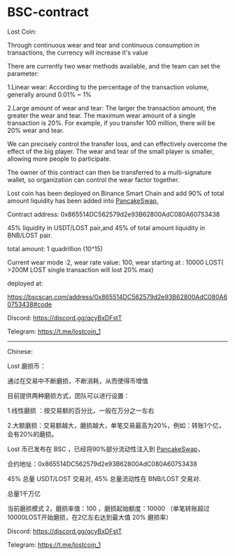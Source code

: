# BSC-contract

Lost Coin:

Through continuous wear and tear and continuous consumption in transactions, the currency will increase it's value

There are currently two wear methods available, and the team can set the parameter:

1.Linear wear: According to the percentage of the transaction volume, generally around 0.01% ~ 1%

2.Large amount of wear and tear: The larger the transaction amount, the greater the wear and tear. The maximum wear amount of a single transaction is 20%. For example, if you transfer 100 million, there will be 20% wear and tear.

We can precisely control the transfer loss, and can effectively overcome the effect of the big player. The wear and tear of the small player is smaller, allowing more people to participate.

The owner of this contract can then be transferred to a multi-signature wallet, so organization can control the wear factor together.

Lost coin has been deployed on Binance Smart Chain and add 90% of total amount liquidity has been added into [PancakeSwap](https://exchange.pancakeswap.finance/),

Contract address: 0x865514DC562579d2e93B62800AdC080A60753438

45% liquidity in USDT/LOST pair,and 45% of total amount liquidity in BNB/LOST pair.

total amount: 1 quadrillion (10^15)

Current wear mode :2, wear rate value: 100, wear starting at : 10000 LOST( >200M LOST single transaction will lost 20% max)

deployed at:

https://bscscan.com/address/0x865514DC562579d2e93B62800AdC080A60753438#code

Discord: https://discord.gg/qcyBxDFstT  

Telegram: https://t.me/lostcoin_1

-----------
Chinese:

Lost 磨损币：

通过在交易中不断磨损，不断消耗，从而使得币增值

目前提供两种磨损方式，团队可以进行设置：

1.线性磨损 ：按交易额的百分比，一般在万分之一左右

2.大额磨损：交易额越大，磨损越大，单笔交易最高为20%，例如：转账1个亿，会有20%的磨损。

Lost 币已发布在 BSC ，已经将90%部分流动性注入到 [PancakeSwap](https://exchange.pancakeswap.finance/)，

合约地址：0x865514DC562579d2e93B62800AdC080A60753438

45% 总量 USDT/LOST 交易对, 45% 总量流动性在 BNB/LOST 交易对.

总量1千万亿

当前磨损模式 2，磨损率值：100 ，磨损起始额度：10000 （单笔转账超过10000LOST开始磨损，在2亿左右达到最大值 20% 磨损率）

Discord: https://discord.gg/qcyBxDFstT

Telegram: https://t.me/lostcoin_1

